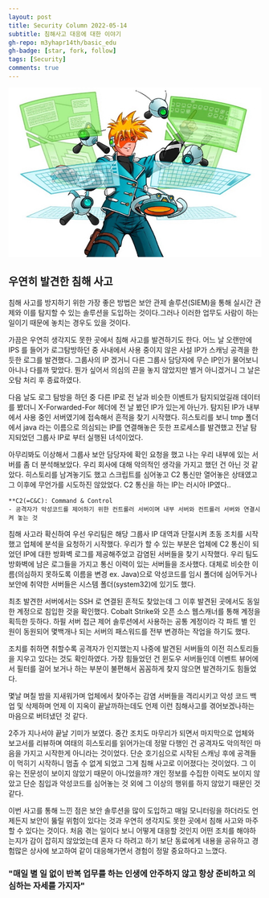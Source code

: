 ```yaml
---
layout: post
title: Security Column 2022-05-14
subtitle: 침해사고 대응에 대한 이야기
gh-repo: m3yhapr14th/basic_edu
gh-badge: [star, fork, follow]
tags: [Security]
comments: true
---
```

![Cobalt Strike](/assets/img/Cobalt-Strike.jpg)

## 우연히 발견한 침해 사고

침해 사고를 방지하기 위한 가장 좋은 방법은 보안 관제 솔루션(SIEM)을 통해 실시간 관제와 이를 탐지할 수 있는 솔루션을 도입하는 것이다.그러나 이러한 업무도 사람이 하는 일이기 때문에 놓치는 경우도 있을 것이다.

가끔은 우연히 생각지도 못한 곳에서 침해 사고를 발견하기도 한다. 어느 날 오랜만에 IPS 를 들어가 로그탐방하던 중 사내에서 사용 중이지 않은 사설 IP가 스캐닝 공격을 한 듯한 로그를 발견했다. 그룹사의 IP 겠거니 다른 그룹사 담당자에 무슨 IP인가 물어보니 아니나 다를까 맞았다. 뭔가 싶어서 의심의 끈을 놓지 않았지만 별거 아니겠거니 그 날은 오탐 처리 후 종료하였다.

다음 날도 로그 탐방을 하던 중 다른 IP로 전 날과 비슷한 이벤트가 탐지되었길래 데이터를 봤더니 X-Forwarded-For 헤더에 전 날 봤던 IP가 있는게 아닌가. 탐지된 IP가 내부에서 사용 중인 서버였기에 접속해서 흔적을 찾기 시작했다. 히스토리를 보니 tmp 폴더에서 java 라는 이름으로 의심되는 IP를 연결해놓은 듯한 프로세스를 발견했고 전날 탐지되었던 그룹사 IP로 부터 실행된 녀석이었다.

아무리봐도 이상해서 그룹사 보안 담당자에 확인 요청을 했고 나는 우리 내부에 있는 서버를 좀 더 분석해보았다. 우리 회사에 대해 악의적인 생각을 가지고 했던 건 아닌 것 같았다. 히스토리를 남겨놓기도 했고 스크립트를 심어놓고 C2 통신만 열어놓은 상태였고 그 이후에 무언가를 시도하진 않았었다. C2 통신을 하는 IP는 러시아 IP였다..

```
**C2(=C&C): Command & Control
- 공격자가 악성코드를 제어하기 위한 컨트롤러 서버이며 내부 서버와 컨트롤러 서버와 연결시켜 놓는 것
```

침해 사고라 확신하여 우선 우리팀은 해당 그룹사 IP 대역과 단절시켜 초동 조치를 시작했고 업체에 분석을 요청하기 시작했다. 우리가 할 수 있는 부분은 업체에 C2 통신이 되었던 IP에 대한 방화벽 로그를 제공해주었고 감염된 서버들을 찾기 시작했다. 우리 팀도 방화벽에 남은 로그들을 가지고 통신 이력이 있는 서버들을 조사했다. 대체로 비슷한 이름(의심하지 못하도록 이름을 변경 ex. Java)으로 악성코드를 임시 폴더에 심어두거나 보안에 취약한 서버들은 시스템 폴더(system32)에 있기도 했다.

최초 발견한 서버에서는 SSH 로 연결된 흔적도 찾았는데 그 이후 발견된 곳에서도 동일한 계정으로 침입한 것을 확인했다. Cobalt Strike와 오픈 소스 웹스캐너를 통해 계정을 획득한 듯하다. 하필 서버 접근 제어 솔루션에서 사용하는 공통 계정이라 각 파트 별 인원이 동원되어 몇백개나 되는 서버의 패스워드를 전부 변경하는 작업을 하기도 했다. 

조치를 취하면 취할수록 공격자가 인지했는지 나중에 발견된 서버들의 이전 히스토리들을 지우고 있다는 것도 확인하였다. 가장 힘들었던 건 윈도우 서버들인데 이벤트 뷰어에서 필터를 걸어 보거나 하는 부분이 불편해서 꼼꼼하게 찾지 않으면 발견하기도 힘들었다.

몇날 며칠 밤을 지새워가며 업체에서 찾아주는 감염 서버들을 격리시키고 악성 코드 백업 및 삭제하며 언제 이 지옥이 끝날까하는데도 언제 이런 침해사고를 겪어보겠나하는 마음으로 버텨냈던 것 같다.

2주가 지나서야 끝날 기미가 보였다. 중간 조치도 마무리가 되면서 마지막으로 업체와 보고서를 리뷰하며 여태의 히스토리를 읽어가는데 정말 다행인 건 공격자도 악의적인 마음을 가지고 시작한게 아니라는 것이었다. 단순 호기심으로 시작된 스캐닝 후에 공격들이 먹히기 시작하니 멈출 수 없게 되었고 그게 침해 사고로 이어졌다는 것이었다. 그 이유는 전문성이 보이지 않았기 때문이 아니었을까? 개인 정보를 수집한 이력도 보이지 않았고 단순 침입과 악성코드를 심어놓는 것 외에 그 이상의 행위를 하지 않았기 때문인 것 같다.

이번 사고를 통해 느낀 점은 보안 솔루션을 많이 도입하고 매일 모니터링을 하더라도 언제든지 보안이 뚫릴 위험이 있다는 것과 우연히 생각지도 못한 곳에서 침해 사고와 마주할 수 있다는 것이다. 처음 겪는 일이다 보니 어떻게 대응할 것인지 어떤 조치를 해야하는지가 감이 잡히지 않았었는데 혼자 다 하려고 하기 보단 동료에게 내용을 공유하고 경험많은 상사에 보고하여 같이 대응해가면서 경험이 정말 중요하다고 느꼈다. 

### "매일 별 일 없이 반복 업무를 하는 인생에 안주하지 않고 항상 준비하고 의심하는 자세를 가지자"